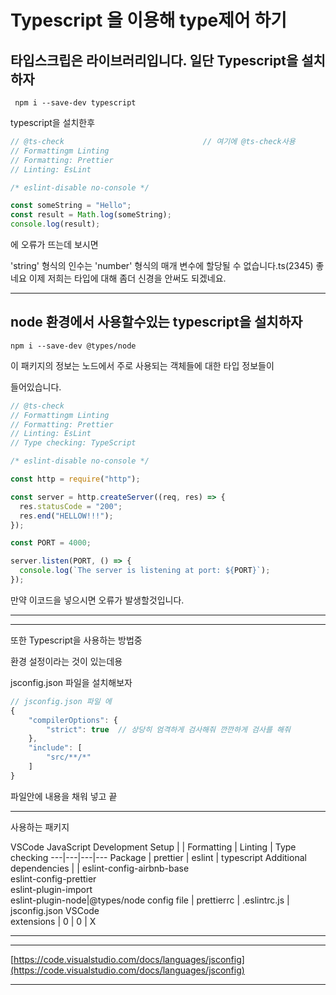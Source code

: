 # Typescript 을 이용해 type제어 하기

## 타입스크립은 라이브러리입니다. 일단 Typescript을 설치 하자

```
 npm i --save-dev typescript
```

typescript을 설치한후

```js
// @ts-check                               // 여기에 @ts-check사용
// Formattingm Linting
// Formatting: Prettier
// Linting: EsLint

/* eslint-disable no-console */

const someString = "Hello";
const result = Math.log(someString);
console.log(result);
```

에 오류가 뜨는데 보시면

'string' 형식의 인수는 'number' 형식의 매개 변수에 할당될 수 없습니다.ts(2345)
좋네요 이제 저희는 타입에 대해 좀더 신경을 안써도 되겠네요.

---

## node 환경에서 사용할수있는 typescript을 설치하자

```
npm i --save-dev @types/node
```

이 패키지의 정보는 노드에서 주로 사용되는 객체들에 대한 타입 정보들이

들어있습니다.

```js
// @ts-check
// Formattingm Linting
// Formatting: Prettier
// Linting: EsLint
// Type checking: TypeScript

/* eslint-disable no-console */

const http = require("http");

const server = http.createServer((req, res) => {
  res.statusCode = "200";
  res.end("HELLOW!!!");
});

const PORT = 4000;

server.listen(PORT, () => {
  console.log(`The server is listening at port: ${PORT}`);
});
```

만약 이코드을 넣으시면 오류가 발생할것입니다.

---

---

또한 Typescript을 사용하는 방법중

환경 설정이라는 것이 있는데용

jsconfig.json 파일을 설치해보자

```js
// jsconfig.json 파일 에
{
    "compilerOptions": {
        "strict": true  // 상당히 엄격하게 검사해줘 깐깐하게 검사를 해줘
    },
    "include": [
        "src/**/*"
    ]
}
```

파일안에 내용을 채워 넣고 끝

---

사용하는 패키지

VSCode JavaScript Development Setup
| | Formatting | Linting | Type checking
---|---|---|---
Package | prettier | eslint | typescript
Additional<br>dependencies | | eslint-config-airbnb-base<br>eslint-config-prettier<br>eslint-plugin-import<br>eslint-plugin-node|@types/node
config file | prettierrc | .eslintrc.js | jsconfig.json
VSCode<br>extensions | 0 | 0 | X

---

---

[https://code.visualstudio.com/docs/languages/jsconfig](https://code.visualstudio.com/docs/languages/jsconfig)

---
